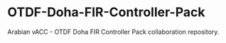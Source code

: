 # OTDF-Doha-FIR-Controller-Pack
Arabian vACC - OTDF Doha FIR Controller Pack collaboration repository.
